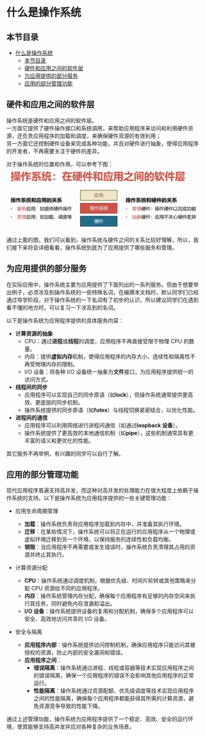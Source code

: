 # 什么是操作系统

## 本节目录

- [什么是操作系统](#什么是操作系统)
  - [本节目录](#本节目录)
  - [硬件和应用之间的软件层](#硬件和应用之间的软件层)
  - [为应用提供的部分服务](#为应用提供的部分服务)
  - [应用的部分管理功能](#应用的部分管理功能)

## 硬件和应用之间的软件层

操作系统是硬件和应用之间的软件层。  
一方面它提供了硬件操作接口和系统调用，来帮助应用程序来访问和利用硬件资源，还负责应用程序的加载和调度，来确保硬件资源的有效利用；  
另一方面它还控制硬件设备来完成各种功能，并且对硬件进行抽象，使得应用程序的开发者，不再需要关注于硬件的差异。

对于操作系统的位置和作用，可以参考下图：
![操作系统是什么](./resource/操作系统是什么.png)

通过上面的图，我们可以看到，操作系统与硬件之间的关系比较好理解，所以，我们接下来将会详细看看，操作系统到底为了应用提供了哪些服务和管理。

## 为应用提供的部分服务

在实际应用中，操作系统主要为应用提供了下面列出的一系列服务。但由于想要举出例子，必须涉及到操作系统的一些特殊名词，在编撰本文档时，默认同学们已经通过导学阶段，对于操作系统的一下名词有了初步的认识，所以建议同学们在遇到看不懂的地方时，可以复习一下涉及到的名词。

以下是操作系统为应用程序提供的具体服务内容：

- **计算资源的抽象**
  - CPU：通过**进程**或**线程**的调度，应用程序不再直接受限于物理 CPU 的数量。
  - 内存：提供**虚拟内存**机制，使得应用程序的内存大小、连续性和隔离性不再受物理内存的限制。
  - I/O 设备：将各种 I/O 设备统一抽象为**文件**接口，为应用程序提供统一的访问方式。
- **线程间的同步**
  - 应用程序可以实现自己的同步原语（如**lock**），但操作系统通常提供更高效、更底层的同步机制。
  - 操作系统提供的同步原语（如**futex**）与线程切换紧密结合，以优化性能。
- **进程间的通信**
  - 应用程序可以利用网络进行进程间通信（如通过**loopback 设备**）。
  - 操作系统提供了更高效的本地通信机制（如**pipe**），这些机制通常具有更丰富的语义和更优化的性能。

其它服务不再举例，有兴趣的同学可以自行了解。

## 应用的部分管理功能

现代应用程序普遍支持高并发，而这种对高并发的处理能力在很大程度上依赖于操作系统的支持。以下是操作系统为应用程序提供的一些关键管理功能：

- 应用生命周期管理

  - **加载**：操作系统负责将应用程序加载到内存中，并准备其执行环境。
  - **迁移**：在某些情况下，操作系统可以将正在运行的应用程序从一个物理或虚拟环境迁移到另一个环境，以保持服务的连续性和负载均衡。
  - **销毁**：当应用程序不再需要或发生错误时，操作系统负责清理其占用的资源并终止其执行。

- 计算资源分配

  - **CPU**：操作系统通过调度机制，根据优先级、时间片轮转或其他策略来分配 CPU 资源给不同的应用程序。
  - **内存**：操作系统管理内存分配，确保每个应用程序有足够的内存空间来执行其任务，同时避免内存泄漏和溢出。
  - **I/O 设备**：操作系统提供设备的复用和分配机制，确保多个应用程序可以安全、高效地访问共享的 I/O 设备。

- 安全与隔离

  - **应用程序内部**：操作系统提供访问控制机制，确保应用程序只能访问其被授权的资源，防止内部的安全漏洞和错误。
  - **应用程序之间**：
    - **错误隔离**：操作系统通过进程、线程或容器等技术实现应用程序之间的错误隔离，确保一个应用程序的错误不会影响其他应用程序的正常运行。
    - **性能隔离**：操作系统通过资源配额、优先级调度等技术实现应用程序之间的性能隔离，确保每个应用程序都能获得其所需的计算资源，避免资源竞争导致的性能下降。

通过上述管理功能，操作系统为应用程序提供了一个稳定、高效、安全的运行环境，使其能够支持高并发并应对各种复杂的业务场景。
